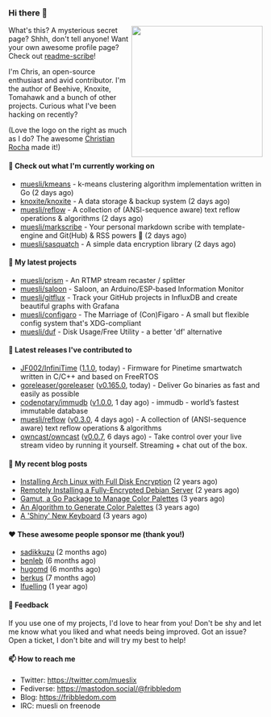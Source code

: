 ### Hi there 👋

<img align="right" src="https://raw.githubusercontent.com/muesli/muesli/master/assets/termenv.png" width="260">

What's this? A mysterious secret page? Shhh, don't tell anyone!
Want your own awesome profile page? Check out [readme-scribe](https://github.com/muesli/readme-scribe)!

I'm Chris, an open-source enthusiast and avid contributor. I'm the author of Beehive, Knoxite, Tomahawk and a bunch
of other projects. Curious what I've been hacking on recently?

(Love the logo on the right as much as I do? The awesome [Christian Rocha](https://github.com/meowgorithm/) made it!)

#### 👷 Check out what I'm currently working on

- [muesli/kmeans](https://github.com/muesli/kmeans) - k-means clustering algorithm implementation written in Go (2 days ago)
- [knoxite/knoxite](https://github.com/knoxite/knoxite) - A data storage &amp; backup system (2 days ago)
- [muesli/reflow](https://github.com/muesli/reflow) - A collection of (ANSI-sequence aware) text reflow operations &amp; algorithms (2 days ago)
- [muesli/markscribe](https://github.com/muesli/markscribe) - Your personal markdown scribe with template-engine and Git(Hub) &amp; RSS powers 📜 (2 days ago)
- [muesli/sasquatch](https://github.com/muesli/sasquatch) - A simple data encryption library (2 days ago)

#### 🌱 My latest projects

- [muesli/prism](https://github.com/muesli/prism) - An RTMP stream recaster / splitter
- [muesli/saloon](https://github.com/muesli/saloon) - Saloon, an Arduino/ESP-based Information Monitor
- [muesli/gitflux](https://github.com/muesli/gitflux) - Track your GitHub projects in InfluxDB and create beautiful graphs with Grafana
- [muesli/configaro](https://github.com/muesli/configaro) - The Marriage of (Con)Figaro - A small but flexible config system that&#39;s XDG-compliant
- [muesli/duf](https://github.com/muesli/duf) - Disk Usage/Free Utility - a better &#39;df&#39; alternative

#### 🔭 Latest releases I've contributed to

- [JF002/InfiniTime](https://github.com/JF002/InfiniTime) ([1.1.0](https://github.com/JF002/InfiniTime/releases/tag/1.1.0), today) - Firmware for Pinetime smartwatch written in C/C&#43;&#43; and based on FreeRTOS
- [goreleaser/goreleaser](https://github.com/goreleaser/goreleaser) ([v0.165.0](https://github.com/goreleaser/goreleaser/releases/tag/v0.165.0), today) - Deliver Go binaries as fast and easily as possible
- [codenotary/immudb](https://github.com/codenotary/immudb) ([v1.0.0](https://github.com/codenotary/immudb/releases/tag/v1.0.0), 1 day ago) - immudb - world’s fastest immutable database
- [muesli/reflow](https://github.com/muesli/reflow) ([v0.3.0](https://github.com/muesli/reflow/releases/tag/v0.3.0), 4 days ago) - A collection of (ANSI-sequence aware) text reflow operations &amp; algorithms
- [owncast/owncast](https://github.com/owncast/owncast) ([v0.0.7](https://github.com/owncast/owncast/releases/tag/v0.0.7), 6 days ago) - Take control over your live stream video by running it yourself.  Streaming &#43; chat out of the box.

#### 📜 My recent blog posts

- [Installing Arch Linux with Full Disk Encryption](https://fribbledom.com/posts/encrypted-arch-install/) (2 years ago)
- [Remotely Installing a Fully-Encrypted Debian Server](https://fribbledom.com/posts/encrypted-remote-debian-install/) (2 years ago)
- [Gamut, a Go Package to Manage Color Palettes](https://fribbledom.com/posts/gamut-package-to-handle-color-palettes/) (3 years ago)
- [An Algorithm to Generate Color Palettes](https://fribbledom.com/posts/an-algorithm-to-generate-color-palettes/) (3 years ago)
- [A &#39;Shiny&#39; New Keyboard](https://fribbledom.com/posts/a-shiny-new-keyboard/) (3 years ago)

#### ❤️ These awesome people sponsor me (thank you!)

- [sadikkuzu](https://github.com/sadikkuzu) (2 months ago)
- [benleb](https://github.com/benleb) (6 months ago)
- [hugomd](https://github.com/hugomd) (6 months ago)
- [berkus](https://github.com/berkus) (7 months ago)
- [lfuelling](https://github.com/lfuelling) (1 year ago)

#### 💬 Feedback

If you use one of my projects, I'd love to hear from you! Don't be shy and let me know what you liked
and what needs being improved. Got an issue? Open a ticket, I don't bite and will try my best to help!

#### 📫 How to reach me

- Twitter: https://twitter.com/mueslix
- Fediverse: https://mastodon.social/@fribbledom
- Blog: https://fribbledom.com
- IRC: muesli on freenode
